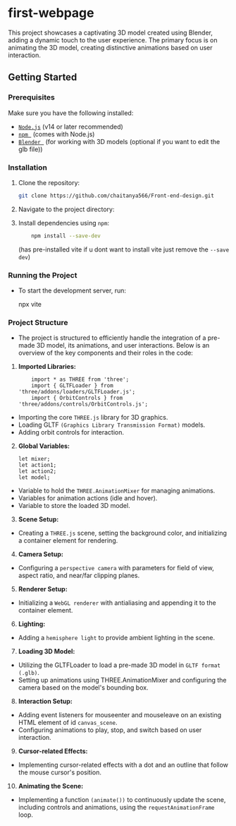# first-webpage
This project showcases a captivating 3D model created using Blender, adding a dynamic touch to the user experience. The primary focus is on animating the 3D model, creating distinctive animations based on user interaction.

## Getting Started

### Prerequisites

Make sure you have the following installed:

- [```Node.js```](https://nodejs.org/) (v14 or later recommended)
- [```npm ```](https://www.npmjs.com/) (comes with Node.js)
- [```Blender ```](https://www.blender.org/) (for working with 3D models (optional if you want to edit the glb file))

### Installation

1. Clone the repository:

   ```bash
   git clone https://github.com/chaitanya566/Front-end-design.git
    ```

2. Navigate to the project directory:

3. Install dependencies using ```npm```:
    ```bash
        npm install --save-dev
    ```
    (has pre-installed vite if u dont want to install vite just remove the ```--save dev```)

### Running the Project

- To start the development server, run:

    npx vite
    
### Project Structure
- The project is structured to efficiently handle the integration of a pre-made 3D model, its animations, and user interactions. Below is an overview of the key components and their roles in the code:
1. **Imported Libraries:**
    ```
        import * as THREE from 'three';
        import { GLTFLoader } from 'three/addons/loaders/GLTFLoader.js';
        import { OrbitControls } from 'three/addons/controls/OrbitControls.js';
    ```
- Importing the core ```THREE.js``` library for 3D graphics.
- Loading GLTF ```(Graphics Library Transmission Format)``` models.
- Adding orbit controls for interaction.
2. **Global Variables:**
    ```
    let mixer;
    let action1;
    let action2;
    let model;
    ```
- Variable to hold the ```THREE.AnimationMixer``` for managing animations.
- Variables for animation actions (idle and hover).
- Variable to store the loaded 3D model.
3. **Scene Setup:**

- Creating a ```THREE.js``` scene, setting the background color, and initializing a container element for rendering.
4. **Camera Setup:**
- Configuring a ```perspective camera``` with parameters for field of view, aspect ratio, and near/far clipping planes.

5. **Renderer Setup:**
- Initializing a ```WebGL renderer``` with antialiasing and appending it to the container element.

6. **Lighting:** 
- Adding a ```hemisphere light``` to provide ambient lighting in the scene. 

7. **Loading 3D Model:** 
- Utilizing the GLTFLoader to load a pre-made 3D model in ```GLTF format (.glb)```.
- Setting up animations using THREE.AnimationMixer and configuring the camera based on the model's bounding box.

8. **Interaction Setup:** 
- Adding event listeners for mouseenter and mouseleave on an existing HTML element of id ```canvas_scene```.
- Configuring animations to play, stop, and switch based on user interaction.

9. **Cursor-related Effects:** 
- Implementing cursor-related effects with a dot and an outline that follow the mouse cursor's position.

10. **Animating the Scene:**
- Implementing a function ```(animate())``` to continuously update the scene, including controls and animations, using the
```requestAnimationFrame```  loop.

